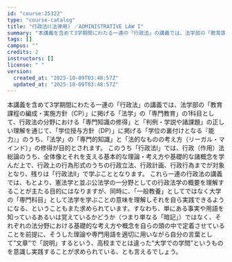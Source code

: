 ```yaml
---
id: "course:25322"
type: "course-catalog"
title: "行政法Ⅰ(法律用) ／ADMINISTRATIVE LAW I"
summary: "本講義を含めて3学期間にわたる一連の「行政法」の講義では、法学部の「教育課程の編成・実施方針（CP）」に掲げる「法学」の「専門教育」の1科目として、行政法の分野における「専門知識の修得」と「判例・学説や諸課題」の正しい理解を通じて、「学位授…"
tags: []
campus: ""
credits: 2
instructors: []
license: " "
version:
  created_at: "2025-10-09T03:48:57Z"
  updated_at: "2025-10-09T03:48:57Z"
---
```


本講義を含めて3学期間にわたる一連の「行政法」の講義では、法学部の「教育課程の編成・実施方針（CP）」に掲げる「法学」の「専門教育」の1科目として、行政法の分野における「専門知識の修得」と「判例・学説や諸課題」の正しい理解を通じて、「学位授与方針（DP）」に掲げる「学位の裏付けとなる『能力』」のうち、「法学」の「専門的知識」と「法的なものの考え方（リーガル・マインド）」の修得が目的とされます。 このうち「行政法Ⅰ」では、行政（作用）法総論のうち、全体像とそれを支える基本的な理論・考え方や基礎的な諸概念を学んだ上で、行政上の行為形式のうちの行政立法、行政計画、行政行為までが対象となり、残りは「行政法Ⅱ」で学ぶこととなります。 これら一連の行政法の講義では、もとより、憲法学と並ぶ公法学の一分野としての行政法学の概要を理解することが主たる目的にはなりますが、同時に、「一般教養」としてではなく大学の「専門科目」として法学を学ぶことの意味を理解しそれを自ら実践できるようになる、ということもまた求められています。すなわち、単にある事実や用語を知っているあるいは覚えているかどうか（つまり単なる「暗記」）ではなく、それぞれの法分野における基礎的な考え方や概念を自らの頭の中で定着させていることを前提に、そうした理論や専門用語を適切に用いながら自分の言葉として”文章”で「説明」するという、高校までとは違った“大学での学問”というものを意識し実践することが求められている、とも言えるでしょう。
